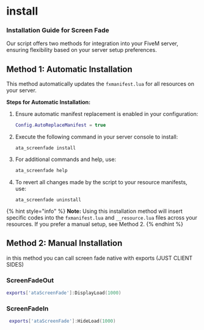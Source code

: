 # install

### Installation Guide for Screen Fade&#x20;

Our script offers two methods for integration into your FiveM server, ensuring flexibility based on your server setup preferences.

## Method 1: Automatic Installation

This method automatically updates the `fxmanifest.lua` for all resources on your server.

**Steps for Automatic Installation:**

1.  Ensure automatic manifest replacement is enabled in your configuration:

    ```lua
    Config.AutoReplaceManifest = true
    ```
2.  Execute the following command in your server console to install:

    ```
    ata_screenfade install
    ```
3.  For additional commands and help, use:

    ```bash
    ata_screenfade help
    ```
4.  To revert all changes made by the script to your resource manifests, use:

    ```
    ata_screenfade uninstall
    ```

{% hint style="info" %}
**Note:** Using this installation method will insert specific codes into the `fxmanifest.lua` and `__resource.lua` files across your resources. If you prefer a manual setup, see Method 2.
{% endhint %}

## Method 2: Manual Installation

in this method you can call screen fade native with exports (JUST CLIENT SIDES)

### ScreenFadeOut

```lua
exports['ataScreenFade']:DisplayLoad(1000)
```

### ScreenFadeIn

```lua
 exports['ataScreenFade']:HideLoad(1000)
```

